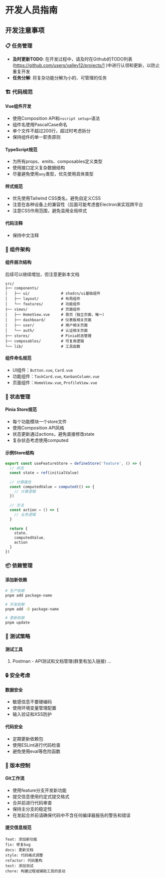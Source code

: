 # 开发人员指南

## 开发注意事项

### 📋 任务管理
- **及时更新TODO**: 在开发过程中，请及时在Github的TODO列表(https://github.com/users/valley12/projects/1 )中进行认领和更新，以防止重复开发
- **任务分解**: 将复杂功能分解为小的、可管理的任务

### 🏗️ 代码规范

#### Vue组件开发
- 使用Composition API和`<script setup>`语法
- 组件名使用PascalCase命名
- 单个文件不超过200行，超过时考虑拆分
- 保持组件的单一职责原则

#### TypeScript规范
- 为所有props、emits、composables定义类型
- 使用接口定义复杂数据结构
- 尽量避免使用`any`类型，优先使用具体类型

#### 样式规范
- 优先使用Tailwind CSS类名，避免自定义CSS
- 注意在各种设备上的兼容性（后面可能考虑套Electron来实现跨平台
- 注意CSS作用范围，避免滥用全局样式

#### 代码注释
- 保持中文注释

### 🧩 组件架构

#### 组件层次结构
后续可以继续增加，但注意更新本文档

```
src/
├── components/
│   ├── ui/              # shadcn/ui基础组件
│   ├── layout/          # 布局组件
│   └── features/        # 功能组件
├── views/               # 页面组件
│   ├── HomeView.vue     # 首页（独立页面，唯一）
│   ├── dashboard/       # 仪表板相关页面
│   ├── user/            # 用户相关页面
│   └── auth/            # 认证相关页面
├── stores/              # Pinia状态管理
├── composables/         # 可复用逻辑
└── lib/                 # 工具函数
```

#### 组件命名规范
- UI组件：`Button.vue`, `Card.vue`
- 功能组件：`TaskCard.vue`, `KanbanColumn.vue`
- 页面组件：`HomeView.vue`, `ProfileView.vue`

### 🔄 状态管理

#### Pinia Store规范
- 每个功能模块一个store文件
- 使用Composition API风格
- 状态更新通过actions，避免直接修改state
- 复杂状态考虑使用computed

#### 示例Store结构
```typescript
export const useFeatureStore = defineStore('feature', () => {
  // 状态
  const state = ref(initialValue)
  
  // 计算属性
  const computedValue = computed(() => {
    // 计算逻辑
  })
  
  // 方法
  const action = () => {
    // 业务逻辑
  }
  
  return {
    state,
    computedValue,
    action
  }
})
```

### 📦 依赖管理

#### 添加新依赖
```bash
# 生产依赖
pnpm add package-name

# 开发依赖
pnpm add -D package-name

# 更新依赖
pnpm update
```

### 🧪 测试策略

#### 测试工具
1. Postman - API测试和文档管理(群里有加入链接)
...

### 🔒 安全考虑

#### 数据安全
- 敏感信息不要硬编码
- 使用环境变量管理配置
- 输入验证和XSS防护

#### 代码安全
- 定期更新依赖包
- 使用ESLint进行代码检查
- 避免使用eval等危险函数

### 🔄 版本控制

#### Git工作流
- 使用feature分支开发新功能
- 提交信息使用约定式提交格式
- 合并前进行代码审查
- 保持主分支的稳定性
- 在发起合并前请确保代码中不含任何编译器报告的警告和错误

#### 提交信息规范
```
feat: 添加新功能
fix: 修复bug
docs: 更新文档
style: 代码格式调整
refactor: 代码重构
test: 添加测试
chore: 构建过程或辅助工具的变动
```
